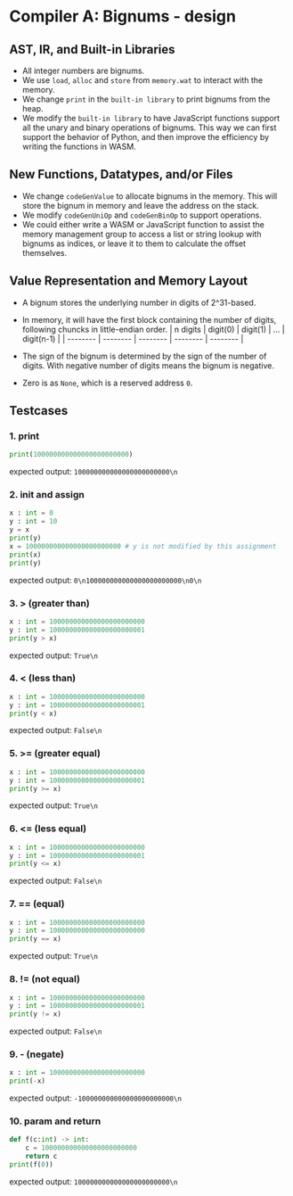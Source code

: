 # Compiler A: Bignums - design

## AST, IR, and Built-in Libraries
- All integer numbers are bignums.
- We use `load`, `alloc` and `store` from `memory.wat` to interact with the memory.
- We change `print` in the `built-in library` to print bignums from the heap.
- We modify the `built-in library` to have JavaScript functions support all the unary and binary operations of bignums. This way we can first support the behavior of Python, and then improve the efficiency by writing the functions in WASM.

## New Functions, Datatypes, and/or Files
- We change `codeGenValue` to allocate bignums in the memory. This will store the bignum in memory and leave the address on the stack.
- We modify `codeGenUniOp` and `codeGenBinOp` to support operations.
- We could either write a WASM or JavaScript function to assist the memory management group to access a list or string lookup with bignums as indices, or leave it to them to calculate the offset themselves.

## Value Representation and Memory Layout

- A bignum stores the underlying number in digits of 2^31-based.
- In memory, it will have the first block containing the number of digits, following chuncks in little-endian order.
    | n digits | digit(0) | digit(1) | ... | digit(n-1) |
    | -------- | -------- | -------- | -------- | -------- |
- The sign of the bignum is determined by the sign of the number of digits. With negative number of digits means the bignum is negative.

- Zero is as `None`, which is a reserved address `0`.


## Testcases
### 1. print
```python
print(100000000000000000000000)
```
expected output: `100000000000000000000000\n`

### 2. init and assign
```python
x : int = 0
y : int = 10
y = x
print(y)
x = 100000000000000000000000 # y is not modified by this assignment
print(x)
print(y)
```
expected output: `0\n100000000000000000000000\n0\n`

### 3. > (greater than)
```python
x : int = 100000000000000000000000
y : int = 100000000000000000000001
print(y > x)
```
expected output: `True\n`

### 4. < (less than)
```python
x : int = 100000000000000000000000
y : int = 100000000000000000000001
print(y < x)
```
expected output: `False\n`

### 5. >= (greater equal)
```python
x : int = 100000000000000000000000
y : int = 100000000000000000000001
print(y >= x)
```
expected output: `True\n`

### 6. <= (less equal)
```python
x : int = 100000000000000000000000
y : int = 100000000000000000000001
print(y <= x)
```
expected output: `False\n`

### 7. == (equal)
```python
x : int = 100000000000000000000000
y : int = 100000000000000000000000
print(y == x)
```
expected output: `True\n`

### 8. != (not equal)
```python
x : int = 100000000000000000000000
y : int = 100000000000000000000001
print(y != x)
```
expected output: `False\n`

### 9. - (negate)
```python
x : int = 100000000000000000000000
print(-x)
```
expected output: `-100000000000000000000000\n`

### 10. param and return
```python
def f(c:int) -> int:
    c = 100000000000000000000000
    return c
print(f(0))
```
expected output: `100000000000000000000000\n`